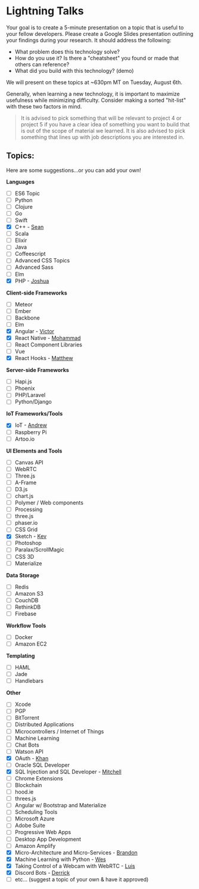 # Lightning Talks

Your goal is to create a 5-minute presentation on a topic that is useful to your fellow developers. Please create a Google Slides presentation outlining your findings during your research. It should address the following:

- What problem does this technology solve?
- How do you use it? Is there a "cheatsheet" you found or made that others can reference?
- What did you build with this technology? (demo)

We will present on these topics at ~630pm MT on Tuesday, August 6th.

Generally, when learning a new technology, it is important to maximize usefulness while minimizing difficulty. Consider making a sorted "hit-list" with these two factors in mind.

>It is advised to pick something that will be relevant to project 4 or project 5 if you have a clear idea of something you want to build that is out of the scope of material we learned. It is also advised to pick something that lines up with job descriptions you are interested in.

## Topics:
Here are some suggestions...or you can add your own!

**Languages**

- [ ] ES6 Topic
- [ ] Python
- [ ] Clojure
- [ ] Go
- [ ] Swift
- [x] C++ - [Sean](https://docs.google.com/presentation/d/1uRQlEOBz7o7ukWLd5tCLMssq0MFcUTEUOVSOgM88eh0/edit?usp=sharing)
- [ ] Scala
- [ ] Elixir
- [ ] Java
- [ ] Coffeescript
- [ ] Advanced CSS Topics
- [ ] Advanced Sass
- [ ] Elm
- [x] PHP - [Joshua](https://github.com/JmMcGehee/PHP_lightentingTalk/blob/master/README.md)

**Client-side Frameworks**

- [ ] Meteor
- [ ] Ember
- [ ] Backbone
- [ ] Elm
- [x] Angular - [Victor](https://github.com/victormrecabarren/angular-demo)
- [x] React Native - [Mohammad](https://docs.google.com/presentation/d/10M5UYvuvvksJ79_fknHXbFLOyhtvNx22Bg55V2VHcXg/edit?usp=sharing)
- [ ] React Component Libraries
- [ ] Vue
- [x] React Hooks - [Matthew](https://docs.google.com/presentation/d/1hMOs80t5wYzCFaf3OvR8SNjP809PwC7_5tCiwwWNQcQ/edit?usp=sharing)

**Server-side Frameworks**

- [ ] Hapi.js
- [ ] Phoenix
- [ ] PHP/Laravel
- [ ] Python/Django

**IoT Frameworks/Tools**

- [x] IoT - [Andrew](https://docs.google.com/presentation/d/1pV220EKRtN7HVPOEVTs46upjigy5uGohaDimmdiUDaE/edit?usp=sharing)
- [ ] Raspberry Pi
- [ ] Artoo.io

**UI Elements and Tools**

- [ ] Canvas API
- [ ] WebRTC
- [ ] Three.js
- [ ] A-Frame
- [ ] D3.js
- [ ] chart.js
- [ ] Polymer / Web components
- [ ] Processing
- [ ] three.js
- [ ] phaser.io
- [ ] CSS Grid
- [x] Sketch - [Kev](https://docs.google.com/presentation/d/1mgbfNpLSY8ESsM1yAiSmze8E1Qjpe6PGRp3lTmHW8Zc/edit?usp=sharing)
- [ ] Photoshop
- [ ] Paralax/ScrollMagic
- [ ] CSS 3D
- [ ] Materialize

**Data Storage**

- [ ] Redis
- [ ] Amazon S3
- [ ] CouchDB
- [ ] RethinkDB
- [ ] Firebase

**Workflow Tools**

- [ ] Docker
- [ ] Amazon EC2

**Templating**

- [ ] HAML
- [ ] Jade
- [ ] Handlebars

**Other**

- [ ] Xcode
- [ ] PGP
- [ ] BitTorrent
- [ ] Distributed Applications
- [ ] Microcontrollers / Internet of Things
- [ ] Machine Learning
- [ ] Chat Bots
- [ ] Watson API
- [x] OAuth - [Khan](https://docs.google.com/presentation/d/1vOVGcJd6Gy8yOf1wKkhRptZbS7jWKqXkP48uOqPTMKw/edit?usp=sharing)
- [ ] Oracle SQL Developer
- [x] SQL Injection and SQL Developer - [Mitchell](https://docs.google.com/presentation/d/1sm_6b8Uw2FtHLgZ52MNJbeiZm4SKdDKg_9ADeqdiDyE/edit?usp=sharing)
- [ ] Chrome Extensions
- [ ] Blockchain
- [ ] hood.ie
- [ ] threes.js
- [ ] Angular w/ Bootstrap and Materialize
- [ ] Scheduling Tools
- [ ] Microsoft Azure
- [ ] Adobe Suite
- [ ] Progressive Web Apps
- [ ] Desktop App Development
- [ ] Amazon Amplify
- [x] Micro-Architecture and Micro-Services - [Brandon](https://docs.google.com/presentation/d/1zadGDB-7BkQ6eV-Ir5BFkBN1wPRMNuwG70wWlXh_A7Q/edit?usp=sharing)
- [x] Machine Learning with Python - [Wes](https://github.com/barton-w/machine-learning-python-demo)
- [x] Taking Control of a Webcam with WebRTC - [Luis](https://github.com/lr001dev/webRTCLightningTalk)
- [x] Discord Bots - [Derrick](https://docs.google.com/presentation/d/16oNB2KhWNjfBmB6kA0XNFjreSV7KsA0tXnt1aZjsnAo/edit?usp=sharing)
- [ ] etc... (suggest a topic of your own & have it approved)
